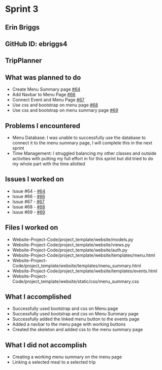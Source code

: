 # Sprint 3
## Erin Briggs
## GitHub ID: ebriggs4
## TripPlanner

## What was planned to do
- Create Menu Summary page [#64](https://github.com/jrichcodes/Website-Project-Code/issues/64)
- Add Navbar to Menu Page [#66](https://github.com/jrichcodes/Website-Project-Code/issues/66)
- Connect Event and Menu Page [#67](https://github.com/jrichcodes/Website-Project-Code/issues/67)
- Use css and bootstrap on menu page [#68](https://github.com/jrichcodes/Website-Project-Code/issues/68)
- Use css and bootstrap on menu summary page [#69](https://github.com/jrichcodes/Website-Project-Code/issues/69)

## Problems I encountered
- Menu Database: I was unable to successfully use the database to connect it to the menu summary page, I will complete this in the next sprint
- Time Management: I struggled balancing my other classes and outside activities with putting my full effort in for this sprint but did tried to do my whole part with the time allotted

## Issues I worked on
- Issue #64 - [#64](https://github.com/jrichcodes/Website-Project-Code/issues/64)
- Issue #66 - [#66](https://github.com/jrichcodes/Website-Project-Code/issues/66)
- Issue #67 - [#67](https://github.com/jrichcodes/Website-Project-Code/issues/67)
- Issue #68 - [#68](https://github.com/jrichcodes/Website-Project-Code/issues/68)
- Issue #69 - [#69](https://github.com/jrichcodes/Website-Project-Code/issues/69)

## Files I worked on
- Website-Project-Code/project_template/website/models.py
- Website-Project-Code/project_template/website/views.py
- Website-Project-Code/project_template/website/auth.py
- Website-Project-Code/project_template/website/templates/menu.html
- Website-Project-Code/project_template/website/templates/menu_summary.html
- Website-Project-Code/project_template/website/templates/events.html
- Website-Project-Code/project_template/website/static/css/menu_summary.css

## What I accomplished
- Successfully used bootstrap and css on Menu page
- Successfully used bootstrap and css on Menu Summary page
- Successfully added the linked menu button to the events page
- Added a navbar to the menu page with working buttons
- Created the skeleton and added css to the menu summary page

## What I did not accomplish
- Creating a working menu summary on the menu page
- Linking a selected meal to a selected trip
